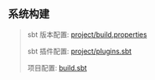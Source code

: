 ## 系统构建
>
> sbt 版本配置: [project/build.properties](./project/build.properties)
>
> sbt 插件配置: [project/plugins.sbt](./project/plugins.sbt)
> 
> 项目配置: [build.sbt](./build.sbt)
>